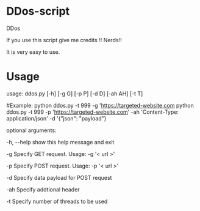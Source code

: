 # DDos-script
DDos 

If you use this script give me credits !! Nerds!!

It is very easy to use. 

# Usage
usage: ddos.py [-h] [-g G] [-p P] [-d D] [-ah AH] [-t T]

#Example: python ddos.py -t 999 -g 'https://targeted-website.com 
          python ddos.py -t 999 -p 'https://targeted-website.com' -ah 'Content-Type: application/json' -d '{"json": "payload"}

optional arguments:

  -h, --help  show this help message and exit
  
  -g        Specify GET request. Usage: -g '< url >'
  
  -p        Specify POST request. Usage: -p '< url >'
  
  -d        Specify data payload for POST request
  
  -ah      Specify addtional header
  
  -t        Specify number of threads to be used 
